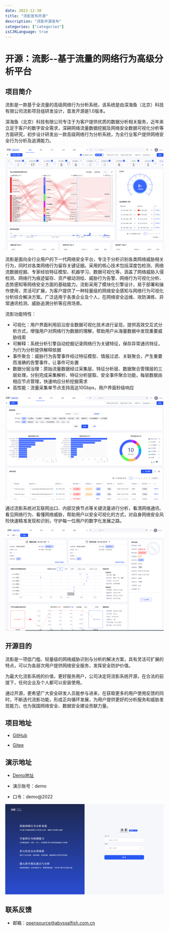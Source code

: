 ```yaml
---
date: 2022-12-30
title: "流影宣布开源"
description: "流影开源发布"
categories: ["categories"]
isCJKLanguage: true
---
```



# 开源：流影--基于流量的网络行为高级分析平台



## 项目简介
流影是一款基于全流量的高级网络行为分析系统，该系统是由深海鱼（北京）科技有限公司流影项目组研发设计，首发开源是1.0版本。

深海鱼（北京）科技有限公司专注于为客户提供优质的数据分析相关服务，近年来立足于客户的数字安全需求，深耕网络流量数据挖掘及网络安全数据可视化分析等方面研究，初步设计研发出一款高级网络行为分析系统，为全行业客户提供网络安全行为分析及追溯能力。

![testpics](/img/zong.png)

流影是面向全行业用户的下一代网络安全平台，专注于分析识别各类网络威胁相关行为，同时对各类网络行为留存关键证据。采用的核心技术包括深度包检测、网络流数据挖掘、专家经验特征模型、机器学习、数据可视化等，涵盖了网络威胁入侵检测、网络行为痕迹留存、资产被动测绘、威胁行为告警、网络行为可视化分析、态势感知等网络安全方面的基础能力。流影采用了模块化引擎设计，易于部署和操作使用，灵活可扩展，为客户提供了一种轻量级的网络安全感知与网络行为可视化分析综合解决方案。广泛适用于各类企业及个人，在网络安全运维、攻防演练、异常通讯检测、威胁追溯分析等应用场景。

流影功能特性：
- 可视化：用户界面利用前沿安全数据可视化技术进行呈现，提供高效交互式分析方式，增强用户对网络行为数据的理解，帮助用户从海量数据中发现重要威胁线索
- 可解释：系统分析引擎自动挖掘记录网络行为关键特征，保存异常通讯特征，为行为分析提供解释依据
- 事件聚合：威胁行为告警事件经过特征模型、情报过滤、关联聚合，产生重要而准确的告警事件，让事件可处置
- 数据分层治理：原始流量数据经过采集层、特征分析层、数据聚合管理层的三层处理，分别完成采集解析、特征分析提取、安全事件聚合功能，每层数据由相应节点管理，快速响应分析挖掘需求
- 高性能：流量采集单节点支持高达10Gbps，用户界面秒级响应

![eventpics](/img/event.png)

通过流影系统对互联网出口、内部交换节点等关键流量进行分析，看清网络通讯、看见网络行为、看懂网络威胁，帮助用户以安全可视化的方式，对自身网络安全风险快速精准发现和识别，守护每一位用户的数字化发展之路。

![event_detail](/img/event_detail.png)

## 开源目的

流影是一项低门槛、轻量级的网络威胁识别与分析的解决方案，具有灵活可扩展的特点，可以为各层次用户提供网络安全服务，发挥安全防护价值。

为最大化流影系统的价值，更好服务用户，公司决定将流影系统开源，在合法的前提下，任何企业及个人都可以安装使用。

通过开源，更希望广大安全研发人员能参与进来，在获取更多的用户使用反馈的同时，不断迭代流影功能，形成正向循环发展，为用户提供更好的分析服务和威胁发现能力，也为我国网络安全、数据安全建设贡献力量。

## 项目地址

- [GitHub](https://github.com/orgs/Abyssal-Fish-Technology/repositories)


- [Gitee](https://gitee.com/organizations/abyssalfish-os/projects)



## 演示地址

- [Demo地址](http://101.254.236.75:12280/ui/#/login)

- 演示账号：demo
- 口令：demo@2022

![ly_login](/img/login.png)

## 联系反馈

- 邮箱：opensource@abyssalfish.com.cn
